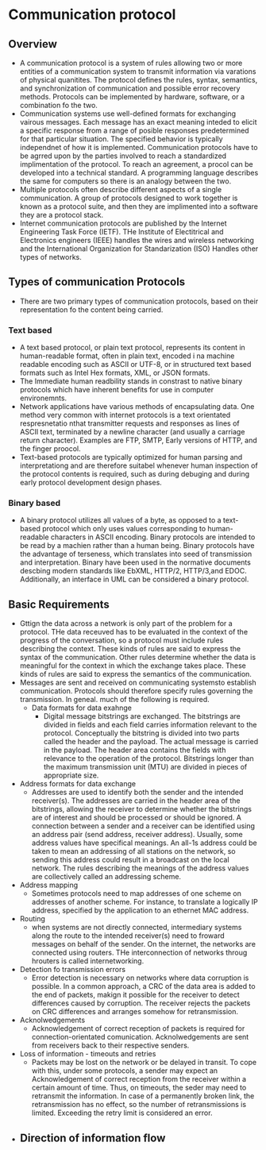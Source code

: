 # Communication protocol

## Overview 
- A communication protocol is a system of rules allowing two or more entities of a communication system to transmit information via varations of physical quanitites. The protocol defines the rules, syntax, semantics, and synchronization of communication and possible error recovery methods. Protocols can be implemented by hardware, software, or a combination fo the two. 
- Communication systems use well-defined formats for exchanging vairous messages. Each message has an exact meaning inteded to elicit a specific response from a range of posible responses predetermined for that particular situation. The specified behavior is typically independnet of how it is implemented. Communication protocols have to be agrred upon by the parties involved to reach a standardized implimentation of the protocol. To reach an agreement, a procol can be developed into a technical standard. A programming language describes the same for computers so there is an analogy between the two. 
- Multiple protocols often describe different aspects of a single communication. A group of protocols designed to work together is known as a protocol suite, and then they are implimented into a software they are a protocol stack. 
- Internet communication protocols are published by the Internet Engineering Task Force (IETF). THe Institute of Electitrical and Electronics engineers (IEEE) handles the wires and wireless networking and the International Organization for Standarization (ISO) Handles other types of networks. 
  
## Types of communication Protocols
- There are two primary types of communication protocols, based on their representation fo the content being carried.
### Text based
- A text based protocol, or plain text protocol, represents its content in human-readable format, often in plain text, encoded i na machine readable encoding such as ASCII or UTF-8, or in structured text based formats such as Intel Hex formats, XML, or JSON formats.
- The Immediate human readbility stands in constrast to native binary protocols which have inherent benefits for use in computer environemnts. 
- Network applications have various methods of encapsulating data. One method very common with internet protocols is a text orientated respresnetatio nthat transmitter requests and responses as lines of ASCII text, terminated by a newline character (and usually a carriage return character). Examples are FTP, SMTP, Early versions of HTTP, and the finger proocol. 
- Text-based protocols are typically optimized for human parsing and interpretationg and are therefore suitabel whenever human inspection of the protocol contents is required, such as during debuging and during early protocol development design phases.
### Binary based
- A binary protocol utilizes all values of a byte, as opposed to a text-based protocol which only uses values corresponding to human-readable characters in ASCII encoding. Binary protocols are intended to be read by a machien rather than a human being. Binary protocols have the advantage of terseness, which translates into seed of transmission and interpretation. Binary have been used in the normative documents descbing modern standards like EbXML, HTTP/2, HTTP/3,and EDOC. Additionally, an interface in UML can be considered a binary protocol. 
  
## Basic Requirements
- Gttign the data across a network is only part of the problem for a protocol. THe data receuved has to be evaluated in the context of the progress of the conversation, so a protocol must include rules describing the context. These kinds of rules are said to express the syntax of the communication. Other rules determine whether the data is meaningful for the context in which the exchange takes place. These kinds of rules are said to express the semantics of the communication.
- Messages are sent and received on communicating systemsto establish communication. Protocols should therefore specify rules governing the transmission. In geneal. much of the following is required. 
  - Data formats for data exahnge
    - Digital message bitstrings are exchanged. The bitstrings are divided in fields and each field carries information relevant to the protocol. Conceptually the bitstring is divided into two parts called the header and the payload. The actual message is carried in the payload. The header area contains the fields with relevance to the operation of the protocol. Bitstrings longer than the maximum transmission unit (MTU) are divided in pieces of appropriate size.
- Address formats for data exchange
    - Addresses are used to identify both the sender and the intended receiver(s). The addresses are carried in the header area of the bitstrings, allowing the receiver to determine whether the bitstrings are of interest and should be processed or should be ignored. A connection between a sender and a receiver can be identified using an address pair (send address, receiver address). Usually, some address values have specifical meanings. An all-1s address could be taken to mean an addressing of all stations on the network, so sending this address could result in a broadcast on the local network. The rules describing the meanings of the address values are collectively called an addressing scheme. 
- Address mapping
    - Sometimes protocols need to map addresses of one scheme on addresses of another scheme. For instance, to translate a logically IP address, specified by the application to an ethernet MAC address.
- Routing
    - when systems are not directly connected, intermediary systems along the route to the intended receiver(s) need to froward messages on behalf of the sender. On the internet, the networks are connected using routers. THe interconnection of networks throug hrouters is called internetworking. 
- Detection fo transmission errors
    - Error detection is necessary on networks where data corruption is possible. In a common approach, a CRC of the data area is added to the end of packets, makign it possible for the receiver to detect differences caused by corruption. The receiver rejects the packets on CRC differences and arranges somehow for retransmission.
- Acknolwedgements
    - Acknowledgement of correct reception of packets is required for connection-orientated comunication. Acknolwedgements are sent from receivers back to their respective senders. 
- Loss of information - timeouts and retries
    - Packets may be lost on the network or be delayed in transit. To cope with this, under some protocols, a sender may expect an Acknowledgement of correct reception from the receiver within a certain amount of time. Thus, on timeouts, the seder may need to retransmit the information. In case of a permanently broken link, the retransmission has no effect, so the number of retransmissions is limited. Exceeding  the retry limit is considered an error.
- Direction of information flow 
  - 
